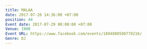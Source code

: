 ```yaml
---
title: MALAA
date: 2017-07-26 14:36:00 +07:00
position: 44
Event date: 2017-07-29 00:00:00 +07:00
Venue: 1900
Event URL: https://www.facebook.com/events/1894880590778216/
Genre: DJ
---
```


